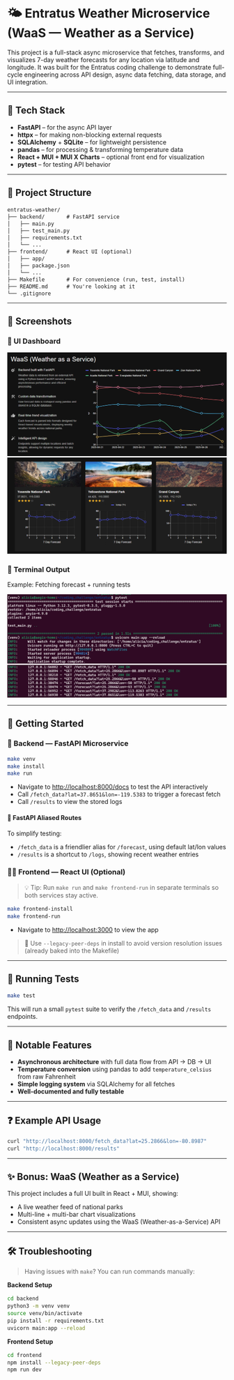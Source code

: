 # 🌤️ Entratus Weather Microservice (WaaS — Weather as a Service)

This project is a full-stack async microservice that fetches, transforms, and visualizes 7-day weather forecasts for any location via latitude and longitude. It was built for the Entratus coding challenge to demonstrate full-cycle engineering across API design, async data fetching, data storage, and UI integration.

---

## 🧩 Tech Stack

- **FastAPI** – for the async API layer
- **httpx** – for making non-blocking external requests
- **SQLAlchemy** + **SQLite** – for lightweight persistence
- **pandas** – for processing & transforming temperature data
- **React + MUI + MUI X Charts** – optional front end for visualization
- **pytest** – for testing API behavior

---

## 📁 Project Structure

```
entratus-weather/
├── backend/       # FastAPI service
│   ├── main.py
│   ├── test_main.py
│   ├── requirements.txt
│   └── ...
├── frontend/      # React UI (optional)
│   ├── app/
│   ├── package.json
│   └── ...
├── Makefile       # For convenience (run, test, install)
├── README.md      # You're looking at it
└── .gitignore
```

---
## 📸 Screenshots

### 🔷 UI Dashboard

![UI](./screenshots/ui.png)
![UICards](./screenshots/cards-ui.png)

### 🐍 Terminal Output

Example: Fetching forecast + running tests

![Terminal](./screenshots/terminal.png)
![Terminal](./screenshots/terminal_2.png)

---
## 🚀 Getting Started

### 🐍 Backend — FastAPI Microservice

```bash
make venv
make install
make run
```

- Navigate to [http://localhost:8000/docs](http://localhost:8000/docs) to test the API interactively
- Call `/fetch_data?lat=37.8651&lon=-119.5383` to trigger a forecast fetch
- Call `/results` to view the stored logs


#### 📝 FastAPI Aliased Routes

To simplify testing:

- `/fetch_data` is a friendlier alias for `/forecast`, using default lat/lon values
- `/results` is a shortcut to `/logs`, showing recent weather entries


### 🧑‍🎨 Frontend — React UI (Optional)
> 💡 Tip: Run `make run` and `make frontend-run` in separate terminals so both services stay active.

```bash
make frontend-install
make frontend-run
```

- Navigate to [http://localhost:3000](http://localhost:3000) to view the app

> 🧠 Use `--legacy-peer-deps` in install to avoid version resolution issues (already baked into the Makefile)

---

## 🧪 Running Tests

```bash
make test
```

This will run a small `pytest` suite to verify the `/fetch_data` and `/results` endpoints.

---

## 🧠 Notable Features

- **Asynchronous architecture** with full data flow from API → DB → UI
- **Temperature conversion** using pandas to add `temperature_celsius` from raw Fahrenheit
- **Simple logging system** via SQLAlchemy for all fetches
- **Well-documented and fully testable**

---

## ❓ Example API Usage

```bash
curl "http://localhost:8000/fetch_data?lat=25.2866&lon=-80.8987"
curl "http://localhost:8000/results"
```

---

## ✨ Bonus: WaaS (Weather as a Service)

This project includes a full UI built in React + MUI, showing:
- A live weather feed of national parks
- Multi-line + multi-bar chart visualizations
- Consistent async updates using the WaaS (Weather-as-a-Service) API

---

## 🛠 Troubleshooting

> Having issues with `make`? You can run commands manually:

**Backend Setup**

```bash
cd backend
python3 -m venv venv
source venv/bin/activate
pip install -r requirements.txt
uvicorn main:app --reload
```

**Frontend Setup**

```bash
cd frontend
npm install --legacy-peer-deps
npm run dev
```

